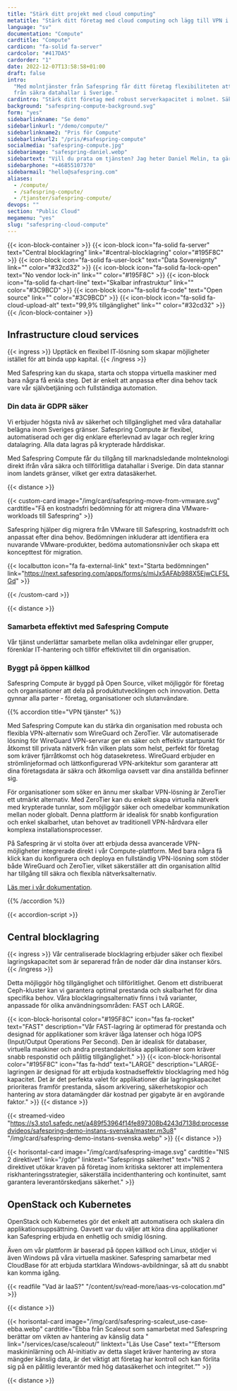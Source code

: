 ```yaml
---
title: "Stärk ditt projekt med cloud computing"
metatitle: "Stärk ditt företag med cloud computing och lägg till VPN i Safespring"
language: "sv"
documentation: "Compute"
cardtitle: "Compute"
cardicon: "fa-solid fa-server"
cardcolor: "#417DA5"
cardorder: "1"
date: 2022-12-07T13:58:58+01:00
draft: false
intro:
  "Med molntjänster från Safespring får ditt företag flexibiliteten att anpassa IT-infrastrukturen efter era behov. Allt
  från säkra datahallar i Sverige."
cardintro: "Stärk ditt företag med robust serverkapacitet i molnet. Säker, svensk IaaS."
background: "safespring-compute-background.svg"
form: "yes"
sidebarlinkname: "Se demo"
sidebarlinkurl: "/demo/compute/"
sidebarlinkname2: "Pris för Compute"
sidebarlinkurl2: "/pris/#safespring-compute"
socialmedia: "safespring-compute.jpg"
sidebarimage: "safespring-daniel.webp"
sidebartext: "Vill du prata om tjänsten? Jag heter Daniel Melin, ta gärna kontakt med mig om du har några frågor."
sidebarphone: "+46855107370"
sidebarmail: "hello@safespring.com"
aliases:
  - /compute/
  - /safespring-compute/
  - /tjanster/safespring-compute/
devops: ""
section: "Public Cloud"
megamenu: "yes"
slug: "safespring-cloud-compute"
---
```


{{< icon-block-container >}}
{{< icon-block icon="fa-solid fa-server" text="Central blocklagring" link="#central-blocklagring" color="#195F8C" >}}
{{< icon-block icon="fa-solid fa-user-lock" text="Data Sovereignty" link="" color="#32cd32" >}}
{{< icon-block icon="fa-solid fa-lock-open" text="No vendor lock-in" link="" color="#195F8C" >}}
{{< icon-block icon="fa-solid fa-chart-line" text="Skalbar infrastruktur" link="" color="#3C9BCD" >}}
{{< icon-block icon="fa-solid fa-code" text="Open source" link="" color="#3C9BCD" >}}
{{< icon-block icon="fa-solid fa-cloud-upload-alt" text="99,9% tillgänglighet" link="" color="#32cd32" >}}
{{< /icon-block-container >}}

## Infrastructure cloud services

{{< ingress >}} Upptäck en flexibel IT-lösning som skapar möjligheter istället för att binda upp kapital.
{{< /ingress >}}

Med Safespring kan du skapa, starta och stoppa virtuella maskiner med bara några få enkla steg. Det är enkelt att
anpassa efter dina behov tack vare vår självbetjäning och fullständiga automation.

### Din data är GDPR säker

Vi erbjuder högsta nivå av säkerhet och tillgänglighet med våra datahallar belägna inom Sveriges gränser. Safespring
Compute är flexibel, automatiserad och ger dig enklare efterlevnad av lagar och regler kring datalagring. Alla data
lagras på krypterade hårddiskar.

Med Safespring Compute får du tillgång till marknadsledande molnteknologi direkt ifrån våra säkra och tillförlitliga
datahallar i Sverige. Din data stannar inom landets gränser, vilket ger extra datasäkerhet.

{{< distance >}}

{{< custom-card image="/img/card/safespring-move-from-vmware.svg" cardtitle="Få en kostnadsfri bedömning för att migrera dina VMware-workloads till Safespring" >}}

<p>Safespring hjälper dig migrera från VMware till Safespring, kostnadsfritt och anpassat efter dina behov. Bedömningen
inkluderar att identifiera era nuvarande VMware-produkter, bedöma automationsnivåer och skapa ett koncepttest för migration.
</p>

{{< localbutton icon="fa fa-external-link" text="Starta bedömningen" link="https://next.safespring.com/apps/forms/s/miJx5AFAb988X5EjwCLF5LGd" >}}

{{< /custom-card >}}

{{< distance >}}

### Samarbeta effektivt med Safespring Compute

Vår tjänst underlättar samarbete mellan olika avdelningar eller grupper, förenklar IT-hantering och tillför effektivitet
till din organisation.

### Byggt på öppen källkod

Safespring Compute är byggd på Open Source, vilket möjliggör för företag och organisationer att dela på
produktutvecklingen och innovation. Detta gynnar alla parter - företag, organisationer och slutanvändare.

{{% accordion title="VPN tjänster" %}}

Med Safespring Compute kan du stärka din organisation med robusta och flexibla VPN-alternativ som WireGuard och
ZeroTier. Vår automatiserade lösning för WireGuard VPN-servrar ger en säker och effektiv startpunkt för åtkomst till
privata nätverk från vilken plats som helst, perfekt för företag som kräver fjärråtkomst och hög datasekretess.
WireGuard erbjuder en strömlinjeformad och lättkonfigurerad VPN-arkitektur som garanterar att dina företagsdata är säkra
och åtkomliga oavsett var dina anställda befinner sig.

För organisationer som söker en ännu mer skalbar VPN-lösning är ZeroTier ett utmärkt alternativ. Med ZeroTier kan du
enkelt skapa virtuella nätverk med krypterade tunnlar, som möjliggör säker och omedelbar kommunikation mellan noder
globalt. Denna plattform är idealisk för snabb konfiguration och enkel skalbarhet, utan behovet av traditionell
VPN-hårdvara eller komplexa installationsprocesser.

På Safespring är vi stolta över att erbjuda dessa avancerade VPN-möjligheter integrerade direkt i vår Compute-plattform.
Med bara några få klick kan du konfigurera och deploya en fullständig VPN-lösning som stöder både WireGuard och
ZeroTier, vilket säkerställer att din organisation alltid har tillgång till säkra och flexibla nätverksalternativ.

[Läs mer i vår dokumentation](https://docs.safespring.com/compute/vpn/).

{{% /accordion %}}

{{< accordion-script >}}

## Central blocklagring

{{< ingress >}} Vår centraliserade blocklagring erbjuder säker och flexibel lagringskapacitet som är separerad från de
noder där dina instanser körs. {{< /ingress >}}

Detta möjliggör hög tillgänglighet och tillförlitlighet. Genom ett distribuerat Ceph-kluster kan vi garantera optimal
prestanda och skalbarhet för dina specifika behov. Våra blocklagringsalternativ finns i två varianter, anpassade för
olika användnings­områden: FAST och LARGE.

{{< icon-block-horisontal color="#195F8C" icon="fas fa-rocket" text="FAST" description="Vår FAST-lagring är optimerad för prestanda och designad för applikationer som kräver låga latenser och höga IOPS (Input/Output Operations Per Second). Den är idealisk för databaser, virtuella maskiner och andra prestandakritiska applikationer som kräver snabb responstid och pålitlig tillgänglighet." >}}
{{< icon-block-horisontal color="#195F8C" icon="fas fa-hdd" text="LARGE" description="LARGE-lagringen är designad för att erbjuda kostnadseffektiv blocklagring med hög kapacitet. Det är det perfekta valet för applikationer där lagringskapacitet prioriteras framför prestanda, såsom arkivering, säkerhetskopior och hantering av stora datamängder där kostnad per gigabyte är en avgörande faktor." >}}
{{< distance >}}

{{< streamed-video "https://s3.sto1.safedc.net/a489f53964f14fe897308b4243d7138d:processedvideos/safespring-demo-instans-svenska/master.m3u8" "/img/card/safespring-demo-instans-svenska.webp" >}}
{{< distance >}}

{{< horisontal-card image="/img/card/safespring-image.svg" cardtitle="NIS 2 direktivet" link="/gdpr" linktext="Safesprings säkerhet" text="NIS 2 direktivet utökar kraven på företag inom kritiska sektorer att implementera riskhanteringsstrategier, säkerställa incidenthantering och kontinuitet, samt garantera leverantörskedjans säkerhet." >}}

## OpenStack och Kubernetes

OpenStack och Kubernetes gör det enkelt att automatisera och skalera din applikationsuppsättning. Oavsett var du väljer
att köra dina applikationer kan Safespring erbjuda en enhetlig och smidig lösning.

Även om vår plattform är baserad på öppen källkod och Linux, stödjer vi även Windows på våra virtuella maskiner.
Safespring samarbetar med CloudBase för att erbjuda startklara Windows-avbildningar, så att du snabbt kan komma igång.

{{< readfile "Vad är IaaS?" "/content/sv/read-more/iaas-vs-colocation.md" >}}

{{< distance >}}

{{< horisontal-card image="/img/card/safespring-scaleut_use-case-ebba.webp" cardtitle="Ebba från Scaleout som samarbetat med Safespring berättar om vikten av hantering av känslig data " link="/services/case/scaleout/" linktext="Läs Use Case" text="“Eftersom maskininlärning och AI-initiativ av detta slaget kräver hantering av stora mängder känslig data, är det viktigt att företag har kontroll och kan förlita sig på en pålitlig leverantör med hög datasäkerhet och integritet.”" >}}

{{< distance >}}
